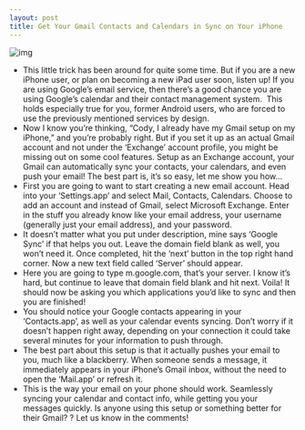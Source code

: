 ```yaml
---
layout: post
title: Get Your Gmail Contacts and Calendars in Sync on Your iPhone
---
```

![img](http://media.idownloadblog.com/wp-content/uploads/2011/03/google-server.png)
* This little trick has been around for quite some time. But if you are a new iPhone user, or plan on becoming a new iPad user soon, listen up! If you are using Google’s email service, then there’s a good chance you are using Google’s calendar and their contact management system.  This holds especially true for you, former Android users, who are forced to use the previously mentioned services by design.
* Now I know you’re thinking, “Cody, I already have my Gmail setup on my iPhone,” and you’re probably right. But if you set it up as an actual Gmail account and not under the ‘Exchange’ account profile, you might be missing out on some cool features. Setup as an Exchange account, your Gmail can automatically sync your contacts, your calendars, and even push your email! The best part is, it’s so easy, let me show you how…
* First you are going to want to start creating a new email account. Head into your ‘Settings.app’ and select Mail, Contacts, Calendars. Choose to add an account and instead of Gmail, select Microsoft Exchange. Enter in the stuff you already know like your email address, your username (generally just your email address), and your password.
* It doesn’t matter what you put under description, mine says ‘Google Sync’ if that helps you out. Leave the domain field blank as well, you won’t need it. Once completed, hit the ‘next’ button in the top right hand corner. Now a new text field called ‘Server’ should appear.
* Here you are going to type m.google.com, that’s your server. I know it’s hard, but continue to leave that domain field blank and hit next. Voila! It should now be asking you which applications you’d like to sync and then you are finished!
* You should notice your Google contacts appearing in your ‘Contacts.app’, as well as your calendar events syncing. Don’t worry if it doesn’t happen right away, depending on your connection it could take several minutes for your information to push through.
* The best part about this setup is that it actually pushes your email to you, much like a blackberry. When someone sends a message, it immediately appears in your iPhone’s Gmail inbox, without the need to open the ‘Mail.app’ or refresh it.
* This is the way your email on your phone should work. Seamlessly syncing your calendar and contact info, while getting you your messages quickly. Is anyone using this setup or something better for their Gmail? ? Let us know in the comments!

